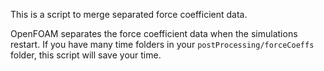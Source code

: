 This is a script to merge separated force coefficient data. 

OpenFOAM separates the force coefficient data when the simulations restart. If you have many time folders in your `postProcessing/forceCoeffs` folder, this script will save your time.
